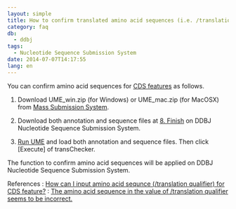 ```yaml
---
layout: simple
title: How to confirm translated amino acid sequences (i.e. /translation qualifier) for CDS features?
category: faq
db:
  - ddbj
tags: 
  - Nucleotide Sequence Submission System
date: 2014-07-07T14:17:55
lang: en
---
```


You can confirm amino acid sequences for [CDS
features](/ddbj/cds-e.html) as follows.

1. Download UME\_win.zip (for Windows) or UME\_mac.zip (for MacOSX)
from [Mass Submission System](/ddbj/mss-e.html#tool).

1. Download both annotation and sequence files at [8.
Finish](/ddbj/web-submission-help-e.html#flow-8) on DDBJ Nucleotide
Sequence Submission System.

1. [Run UME](/ddbj/ume-e.html) and load both annotation and sequence
files. Then click \[Execute\] of transChecker.

The function to confirm amino acid sequences will be applied on DDBJ
Nucleotide Sequence Submission System.

References
: [How can I input amino acid sequnce (/translation qualifier) for CDS
feature?](/faq/en/how-to-input-amino-acid-seq-e.html)
: [The amino acid sequence in the value of /translation qualifier seems to
be incorrect.](/faq/en/translation-qualifier-seems-incorrect-e.html)
